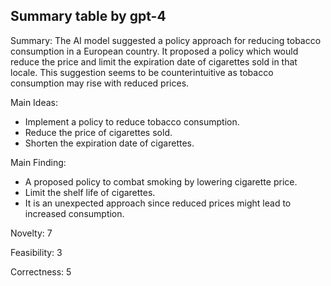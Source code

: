 ## Summary table by gpt-4
Summary: 
The AI model suggested a policy approach for reducing tobacco consumption in a European country. It proposed a policy which would reduce the price and limit the expiration date of cigarettes sold in that locale. This suggestion seems to be counterintuitive as tobacco consumption may rise with reduced prices.

Main Ideas: 
- Implement a policy to reduce tobacco consumption.
- Reduce the price of cigarettes sold.
- Shorten the expiration date of cigarettes.

Main Finding: 
- A proposed policy to combat smoking by lowering cigarette price.
- Limit the shelf life of cigarettes.
- It is an unexpected approach since reduced prices might lead to increased consumption.

Novelty: 7

Feasibility: 3 

Correctness: 5